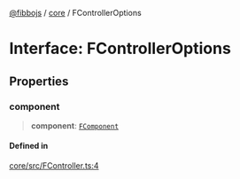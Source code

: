 [@fibbojs](/api/index) / [core](/api/core) / FControllerOptions

# Interface: FControllerOptions

## Properties

### component

> **component**: [`FComponent`](../classes/FComponent.md)

#### Defined in

[core/src/FController.ts:4](https://github.com/fibbojs/fibbo/blob/deb1b2647977c28556b303db18b4c729c63a8312/packages/core/src/FController.ts#L4)
